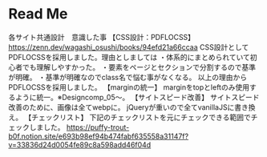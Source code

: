 # Read Me
各サイト共通設計　意識した事
【CSS設計：PDFLOCSS】https://zenn.dev/wagashi_osushi/books/94efd21a66ccaa
CSS設計としてPDFLOCSSを採用しました。理由としましては
・体系的にまとめられていて初心者でも理解しやすかった。
・要素をページとセクションで分割するので基準が明確。
・基準が明確なのでclass名で悩む事がなくなる。
以上の理由からPDFLOCSSを採用しました。
【marginの統一】
marginをtopとleftのみ使用するように統一。※Designcomp_05～。
【サイトスピード改善】
サイトスピード改善のために、画像は全てwebpに。
jQueryが重いので全てvanillaJSに書き換え。
【チェックリスト】
下記のチェックリストを元にチェックできる範囲でチェックしました。
https://puffy-trout-b0f.notion.site/e693b98ef94b474fabf635558a31147f?v=33836d24d0054fe89c8a598add46f04d
